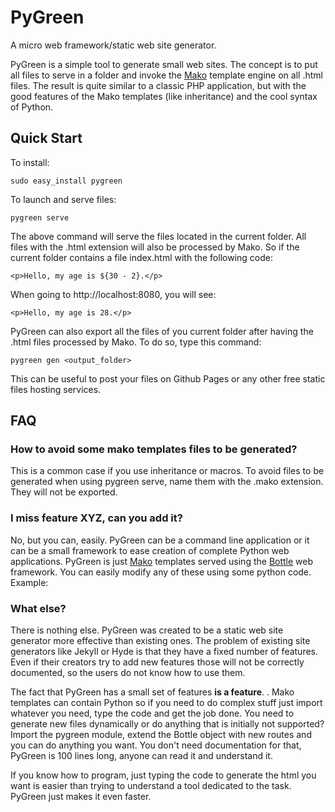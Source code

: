 
# PyGreen

A micro web framework/static web site generator.

PyGreen is a simple tool to generate small web sites. The concept is to put
all files to serve in a folder and invoke the
[Mako](http://www.makotemplates.org/) template engine on all .html files. The
result is quite similar to a classic PHP application, but with the good
features of the Mako templates (like inheritance) and the cool syntax of
Python.

## Quick Start

To install:

    sudo easy_install pygreen

To launch and serve files:

    pygreen serve

The above command will serve the files located in the current folder. All
files with the .html extension will also be processed by Mako. So if the
current folder contains a file index.html with the following code:

    <p>Hello, my age is ${30 - 2}.</p>

When going to http://localhost:8080, you will see:

    <p>Hello, my age is 28.</p>

PyGreen can also export all the files of you current folder after having the
.html files processed by Mako. To do so, type this command:

    pygreen gen <output_folder>

This can be useful to post your files on Github Pages or any other free static
files hosting services.

## FAQ

### How to avoid some mako templates files to be generated?

This is a common case if you use inheritance or macros. To avoid files to be
generated when using pygreen serve, name them with the .mako extension. They
will not be exported.

### I miss feature XYZ, can you add it?

No, but you can, easily. PyGreen can be a command line application or it can
be a small framework to ease creation of complete Python web applications.
PyGreen is just [Mako](http://www.makotemplates.org/) templates served using
the [Bottle](http://bottlepy.org/) web framework. You can easily modify any
of these using some python code. Example:



### What else?

There is nothing else. PyGreen was created to be a static web site generator
more effective than existing ones. The problem of existing site generators
like Jekyll or Hyde is that they have a fixed number of features. Even if
their creators try to add new features those will not be correctly documented,
so the users do not know how to use them.

The fact that PyGreen has a small set of features **is a feature**. . Mako templates can contain Python so if you need to do complex
stuff just import whatever you need, type the code and get the job done. You
need to generate new files dynamically or do anything that is initially not
supported? Import the pygreen module, extend the Bottle object with new routes
and you can do anything you want. You don't need documentation for that, PyGreen
is 100 lines long, anyone can read it and understand it.

If you know how to program, just typing the code to generate the html you want
is easier than trying to understand a tool dedicated to the task. PyGreen just
makes it even faster.
